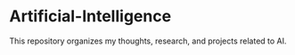# Artificial-Intelligence
This repository organizes my thoughts, research, and projects related to AI.
